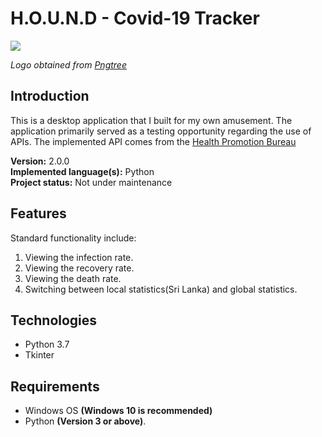 # H.O.U.N.D - Covid-19 Tracker

<img src="Logo/pngtree___stay_home_to_protect_from_5341432_QmL_icon.ico"/>

_Logo obtained from [Pngtree](https://pngtree.com/)_

## Introduction
This is a desktop application that I built for my own amusement.
The application primarily served as a testing opportunity regarding the use of APIs. The implemented API comes from the [Health Promotion Bureau](https://www.hpb.health.gov.lk/en)

**Version:** 2.0.0<br>
**Implemented language(s):** Python<br>
**Project status:** Not under maintenance

## Features
Standard functionality include:
1. Viewing the infection rate.
1. Viewing the recovery rate.
1. Viewing the death rate.
1. Switching between local statistics(Sri Lanka) and global statistics.

## Technologies
* Python 3.7
* Tkinter

## Requirements
* Windows OS **(Windows 10 is recommended)**
* Python **(Version 3 or above)**.
